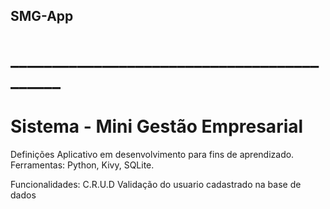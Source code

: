 ## SMG-App
# ___________________________________________
# Sistema - Mini Gestão Empresarial

Definições
Aplicativo em desenvolvimento para fins de aprendizado.
Ferramentas: Python, Kivy, SQLite.

Funcionalidades:
    C.R.U.D
    Validação do usuario cadastrado na base de dados
    


